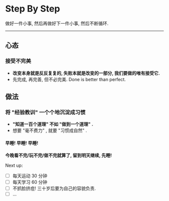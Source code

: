# Step By Step

做好一件小事, 然后再做好下一件小事, 然后不断循环.

---

## 心态

### 接受不完美

-   **改变本身就是反反复复的, 失败本就是改变的一部分, 我们要做的唯有接受它.**
-   先完成, 再完善, 但不必完美. Done is better than perfect.

<!--

## 心理建设

Omitted

## 优先级

Omitted

-->

## 做法

### 将 "经验教训" 一个个地沉淀成习惯

- **"知道一百个道理" 不如 "做到一个道理" .**
- 想要 "毫不费力" , 就要 "习惯成自然" .

#### 早睡! 早睡! 早睡!

**今晚看不完/玩不完/做不完就算了, 留到明天继续, 先睡!**

Next up:

- [ ] 每天运动 30 分钟
- [ ] 每天学习 60 分钟
- [ ] 不抓脸挤痘! 三十岁后要为自己的容貌负责.
- [ ] …

<!--

Omitted

-->
